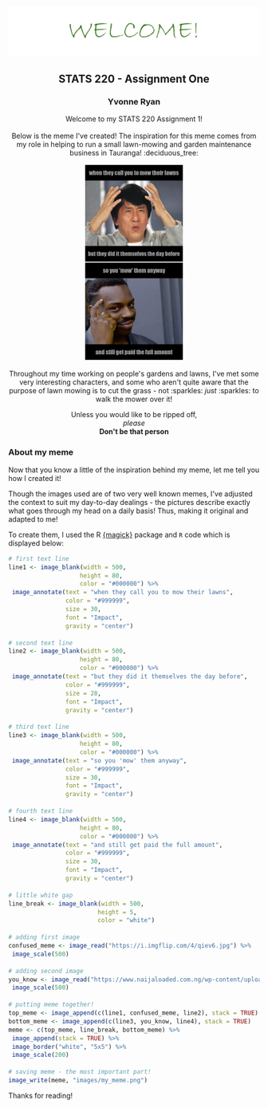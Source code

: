 <p img align="center">
  <img src="welcome.png" />
</p>

<h2 align="center">
  STATS 220 - Assignment One  
</h2>
<h3 align="center">
  Yvonne Ryan
</h3>

<p align="center">
     Welcome to my STATS 220 Assignment 1! <br /> <br /> Below is the meme I've created! The inspiration for this meme comes from my role in helping to run a small lawn-mowing and garden maintenance business in Tauranga! :deciduous_tree:
</p> 

<p img align="center">
  <img src="my_meme.png" />
</p>

<p align="center">
  Throughout my time working on people's gardens and lawns, I've met some very interesting characters, and some who aren't quite aware that the purpose of lawn mowing is to cut the grass - not :sparkles: <em>just</em> :sparkles: to walk the mower over it! 
 </p>

<p align="center">
     Unless you would like to be ripped off, <br /> 
  <em>please</em> <br /> 
  <strong>Don't be that person</strong>
</p>

### About my meme

Now that you know a little of the inspiration behind my meme, let me tell you how I created it! 

Though the images used are of two very well known memes, I've adjusted the context to suit my day-to-day dealings - the pictures describe exactly what goes through my head on a daily basis! Thus, making it original and adapted to me! 

To create them, I used the R [{magick}](https://cran.r-project.org/web/packages/magick/vignettes/intro.html) package and `R` code which is displayed below: 

 ```r
# first text line 
line1 <- image_blank(width = 500, 
                     height = 80,
                     color = "#000000") %>%
  image_annotate(text = "when they call you to mow their lawns",
                 color = "#999999",
                 size = 30,
                 font = "Impact",
                 gravity = "center")

# second text line 
line2 <- image_blank(width = 500, 
                     height = 80,
                     color = "#000000") %>%
  image_annotate(text = "but they did it themselves the day before",
                 color = "#999999",
                 size = 28,
                 font = "Impact",
                 gravity = "center")

# third text line
line3 <- image_blank(width = 500, 
                     height = 80,
                     color = "#000000") %>%
  image_annotate(text = "so you 'mow' them anyway",
                 color = "#999999",
                 size = 30,
                 font = "Impact",
                 gravity = "center")

# fourth text line 
line4 <- image_blank(width = 500, 
                     height = 80,
                     color = "#000000") %>%
  image_annotate(text = "and still get paid the full amount",
                 color = "#999999",
                 size = 30,
                 font = "Impact",
                 gravity = "center")

# little white gap
line_break <- image_blank(width = 500,
                          height = 5,
                          color = "white")

# adding first image 
confused_meme <- image_read("https://i.imgflip.com/4/qiev6.jpg") %>%
  image_scale(500)

# adding second image 
you_know <- image_read("https://www.naijaloaded.com.ng/wp-content/uploads/2019/06/20180703190744-rollsafe-meme-520x350.jpeg") %>%
  image_scale(500)

# putting meme together!
top_meme <- image_append(c(line1, confused_meme, line2), stack = TRUE)
bottom_meme <- image_append(c(line3, you_know, line4), stack = TRUE)
meme <- c(top_meme, line_break, bottom_meme) %>%
  image_append(stack = TRUE) %>%
  image_border("white", "5x5") %>%
  image_scale(200)

# saving meme - the most important part!
image_write(meme, "images/my_meme.png")
```
Thanks for reading! 
